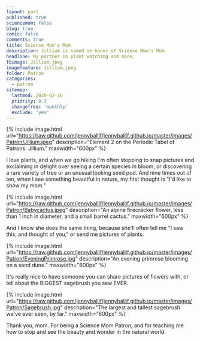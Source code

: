 ```yaml
---
layout: post
published: true
sciencemom: false
blog: true
comic: false
comments: true
title: Science Mom's Mom
description: Jillium is named in honor of Science Mom's Mom
headline: My partner in plant watching and more.
fbimage: Jillium.jpeg
imagefeature: Jillium.jpeg
folder: Patron
categories:
  - patron
sitemap:
  lastmod: 2020-02-10
  priority: 0.3
  changefreq: 'monthly'
  exclude: 'yes'
---
```


{% include image.html url="https://raw.github.com/jennyballif/jennyballif.github.io/master/images/Patron/Jillium.jpeg" description="Element 2 on the Periodic Tabel of Patrons: Jillium." maxwidth="600px" %}

I love plants, and when we go hiking I'm often stopping to snap pictures and exclaiming in delight over seeing a certain species in bloom, or discovering a rare variety of tree or an unusual looking seed pod. And nine times out of ten, when I see something beautiful in nature, my first thought is "I'd like to show my mom."

{% include image.html url="https://raw.github.com/jennyballif/jennyballif.github.io/master/images/Patron/Babycactus.jpeg" description="An alpine firecracker flower, less than 1 inch in diameter, and a small barrel cactus." maxwidth="600px" %}

And I know she does the same thing, because she'll often tell me "I saw this, and thought of you," or send me pictures of plants.

{% include image.html url="https://raw.github.com/jennyballif/jennyballif.github.io/master/images/Patron/EveningPrimrose.jpg" description="An evening primrose blooming on a sand dune." maxwidth="600px" %}

It's really nice to have someone you can share pictures of flowers with, or tell about the BIGGEST sagebrush you saw EVER.

{% include image.html url="https://raw.github.com/jennyballif/jennyballif.github.io/master/images/Patron/Sagebrush.jpg" description="The largest and tallest sagebrush we've ever seen, by far." maxwidth="600px" %}

Thank you, mom. For being a Science Mom Patron, and for teaching me how to stop and see the beauty and wonder in the natural world.
